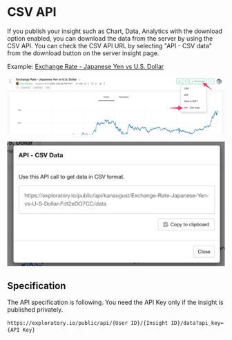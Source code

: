 # CSV API

If you publish your insight such as Chart, Data, Analytics with the download option enabled, you can download the data from the server by using the CSV API. You can check the CSV API URL by selecting "API - CSV data" from the download button on the server insight page.

Example: [Exchange Rate - Japanese Yen vs U.S. Dollar](https://exploratory.io/viz/kanaugust/Exchange-Rate-Japanese-Yen-vs-U-S-Dollar-Fdt2eDO7CC?lang=en)


![](images/csvapi0.png)

![](images/csvapi1.png)


## Specification

The API specification is following. You need the API Key only if the insight is published privately. 

```
https://exploratory.io/public/api/{User ID}/{Insight ID}/data?api_key={API Key}
```

